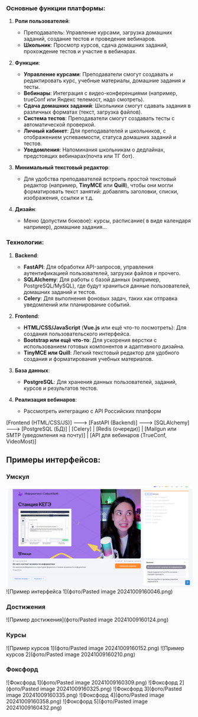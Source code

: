 ### Основные функции платформы:

1. **Роли пользователей**:
    - Преподаватель: Управление курсами, загрузка домашних заданий, создание тестов и проведение вебинаров.
    - **Школьник**: Просмотр курсов, сдача домашних заданий, прохождение тестов и участие в вебинарах.
2. **Функции**:
    
    - **Управление курсами**: Преподаватели смогут создавать и редактировать курс, учебные материалы, домашние задания и тесты.
    - **Вебинары**: Интеграция с видео-конференциями (например, trueConf или Яндекс телемост, надо смотреть).
    - **Сдача домашних заданий**: Школьники смогут сдавать задания в различных форматах (текст, загрузка файлов).
    - **Система тестов**: Преподаватели смогут создавать тесты с автоматической проверкой.
    - **Личный кабинет**: Для преподавателей и школьников, с отображением успеваемости, статуса домашних заданий и тестов.
    - **Уведомления**: Напоминания школьникам о дедлайнах, предстоящих вебинарах(почта или ТГ бот).
3. **Минимальный текстовый редактор**:
    
    - Для удобства преподавателей встроить простой текстовый редактор (например, **TinyMCE** или **Quill**), чтобы они могли форматировать текст занятий: добавлять заголовки, списки, изображения, ссылки и т.д.
4. **Дизайн**:
    
    - Меню (допустим боковое): курсы, расписание( в виде календаря например), домашние задания...

### Технологии:

1. **Backend**:
    
    - **FastAPI**: Для обработки API-запросов, управления аутентификацией пользователей, загрузки файлов и прочего.
    - **SQLAlchemy**: Для работы с базой данных (например, PostgreSQL/MySQL), где будут храниться данные пользователей, домашних заданий и тестов.
    - **Celery**: Для выполнения фоновых задач, таких как отправка уведомлений или планирование событий.
2. **Frontend**:
    
    - **HTML/CSS/JavaScript** (**Vue.js** или ещё что-то посмотреть): Для создания пользовательского интерфейса.
    - **Bootstrap или ещё что-то**: Для ускорения верстки с использованием готовых компонентов и адаптивного дизайна.
    - **TinyMCE или Quill**: Легкий текстовый редактор для удобного создания и форматирования учебных материалов.
3. **База данных**:
    
    - **PostgreSQL**: Для хранения данных пользователей, заданий, курсов и результатов тестов.
4. **Реализация вебинаров**:
    
    - Рассмотреть интеграцию с API Российских платформ

[Frontend (HTML/CSS/JS)] ---> [FastAPI (Backend)] ---> [SQLAlchemy] ---> [PostgreSQL (БД)]
                                   |
                               [Celery]
                                   |
                            [Redis (очереди)]
                                   |
                        [Mailgun или SMTP (уведомления на почту)]
                                   |
             [API для вебинаров (TrueConf, VideoMost)]


## Примеры интерфейсов:

### Умскул

![Скриншот 1](фото/Screenshot_1.png)
![Пример интерфейса 1](фото/Pasted image 20241009160046.png)

### Достижения

![Пример достижения](фото/Pasted image 20241009160124.png)

### Курсы

![Пример курсов 1](фото/Pasted image 20241009160152.png)
![Пример курсов 2](фото/Pasted image 20241009160210.png)

### Фоксфорд

![Фоксфорд 1](фото/Pasted image 20241009160309.png)
![Фоксфорд 2](фото/Pasted image 20241009160325.png)
![Фоксфорд 3](фото/Pasted image 20241009160335.png)
![Фоксфорд 4](фото/Pasted image 20241009160358.png)
![Фоксфорд 5](фото/Pasted image 20241009160432.png)





